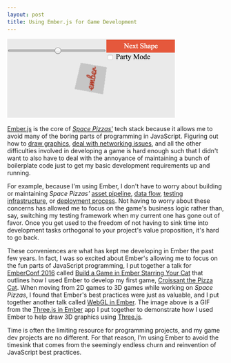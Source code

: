 ```yaml
---
layout: post
title: Using Ember.js for Game Development
---
```


![Rotating Cube](/images/using-ember-for-game-dev.gif)

[Ember.js](https://emberjs.com/) is the core of _[Space Pizzas'](https://www.spacepizzas.com)_ tech stack because it allows me to avoid many of the boring parts of programming in JavaScript. Figuring out how to [draw graphics](https://threejs.org/), [deal with networking issues](http://gafferongames.com/networking-for-game-programmers/), and all the other difficulties involved in developing a game is hard enough such that I didn't want to also have to deal with the annoyance of maintaining a bunch of boilerplate code just to get my basic development requirements up and running.

For example, because I'm using Ember, I don't have to worry about building or maintaining _Space Pizzas'_ [asset pipeline](https://ember-cli.com/), [data flow](https://dockyard.com/blog/2015/10/14/best-practices-data-down-actions-up), [testing infrastructure](https://guides.emberjs.com/v2.12.0/testing/), or [deployment process](http://ember-cli-deploy.com/). Not having to worry about these concerns has allowed me to focus on the game's business logic rather than, say, switching my testing framework when my current one has gone out of favor. Once you get used to the freedom of not having to sink time into development tasks orthogonal to your project's value proposition, it's hard to go back.

These conveniences are what has kept me developing in Ember the past few years. In fact, I was so excited about Ember's allowing me to focus on the fun parts of JavaScript programming, I put together a talk for [EmberConf 2016](http://2016.emberconf.com/) called [Build a Game in Ember Starring Your Cat](https://youtu.be/t9v3CBowdxw) that outlines how I used Ember to develop my first game, [Croissant the Pizza Cat](http://www.croissantthepizzacat.com). When moving from 2D games to 3D games while working on _Space Pizzas_, I found that Ember's best practices were just as valuable, and I put together another talk called [WebGL in Ember](https://speakerdeck.com/mtmckenna/webgl-in-ember). The image above is a GIF from the [Three.js in Ember](https://threejs-in-ember.mtmckenna.com/) app I put together to demonstrate how I used Ember to help draw 3D graphics using [Three.js](https://threejs.org/).

Time is often the limiting resource for programming projects, and my game dev projects are no different. For that reason, I'm using Ember to avoid the timesink that comes from the seemingly endless churn and reinvention of JavaScript best practices.
